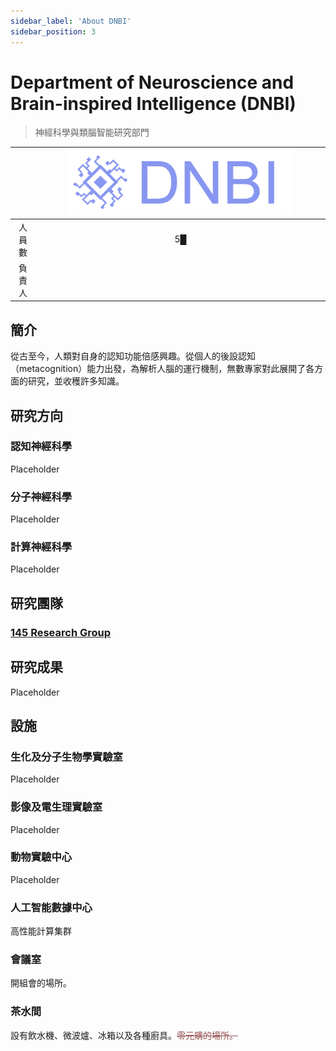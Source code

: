 ```yaml
---
sidebar_label: 'About DNBI'
sidebar_position: 3
---
```


# Department of Neuroscience and Brain-inspired Intelligence (DNBI)
>神經科學與類腦智能研究部門

||<img src="https://raw.githubusercontent.com/Monoginryoso/ocwiki/f718fda7a55225aa6283916a707760c700b4dba9/static/img/dnbi.svg" width="80%" />|
|:--:|:--:|
|人員數|5█|
|負責人| |

## 簡介
  從古至今，人類對自身的認知功能倍感興趣。從個人的後設認知（metacognition）能力出發，為解析人腦的運行機制，無數專家對此展開了各方面的研究，並收穫許多知識。

## 研究方向
  ### 認知神經科學
  Placeholder
  ### 分子神經科學
  Placeholder
  ### 計算神經科學
  Placeholder

## 研究團隊
### [145 Research Group](/docs/145.md)

## 研究成果
  Placeholder

## 設施
  ### 生化及分子生物學實驗室
  Placeholder
  ### 影像及電生理實驗室
  Placeholder
  ### 動物實驗中心
  Placeholder
  ### 人工智能數據中心
  高性能計算集群
  ### 會議室
  開組會的場所。
  ### 茶水間
  設有飲水機、微波爐、冰箱以及各種廚具。<font color="#965252">~~零元購的場所。~~</font>